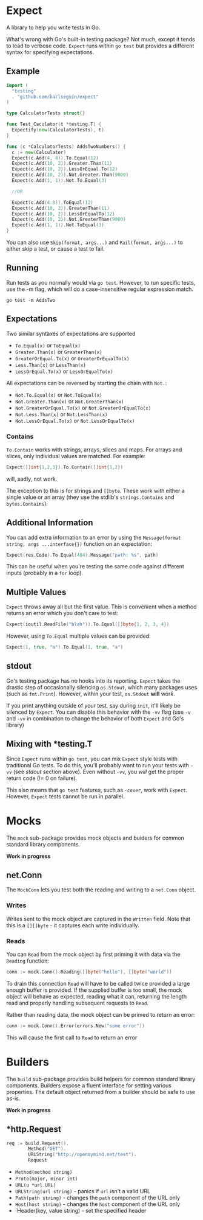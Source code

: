 # Expect

A library to help you write tests in Go.

What's wrong with Go's built-in testing package? Not much, except it tends to lead to verbose code. `Expect` runs within `go test` but provides a different syntax for specifying expectations.

## Example

```go
import (
  "testing"
  . "github.com/karlseguin/expect"
)

type CalculatorTests struct{}

func Test_Caculator(t *testing.T) {
  Expectify(new(CalculatorTests), t)
}

func (c *CalculatorTests) AddsTwoNumbers() {
  c := new(Calculator)
  Expect(c.Add(4, 8)).To.Equal(12)
  Expect(c.Add(10, 2)).Greater.Than(11)
  Expect(c.Add(10, 2)).LessOrEqual.To(12)
  Expect(c.Add(10, 2)).Not.Greater.Than(9000)
  Expect(c.Add(1, 1)).Not.To.Equal(3)

  //OR

  Expect(c.Add(4.8)).ToEqual(12)
  Expect(c.Add(10, 2)).GreaterThan(11)
  Expect(c.Add(10, 2)).LessOrEqualTo(12)
  Expect(c.Add(10, 2)).Not.GreaterThan(9000)
  Expect(c.Add(1, 1)).Not.ToEqual(3)
}
```

You can also use `Skip(format, args...)` and `Fail(format, args...)` to either skip a test, or cause a test to fail.

## Running

Run tests as you normally would via `go test`. However, to run specific tests, use the -m flag, which will do a case-insensitive regular expression match.

    go test -m AddsTwo

## Expectations

Two similar syntaxes of expectations are supported

* `To.Equal(x)` or `ToEqual(x)`
* `Greater.Than(x)` or `GreaterThan(x)`
* `GreaterOrEqual.To(x)` or `GreaterOrEqualTo(x)`
* `Less.Than(x)` or `LessThan(x)`
* `LessOrEqual.To(x)` or `LessOrEqualTo(x)`

All expectations can be reversed by starting the chain with `Not.`:

* `Not.To.Equal(x)` or `Not.ToEqual(x)`
* `Not.Greater.Than(x)` or `Not.GreaterThan(x)`
* `Not.GreaterOrEqual.To(x)` or `Not.GreaterOrEqualTo(x)`
* `Not.Less.Than(x)` or `Not.LessThan(x)`
* `Not.LessOrEqual.To(x)` or `Not.LessOrEqualTo(x)`

### Contains

`To.Contain` works with strings, arrays, slices and maps. For arrays and slices, only individual values are matched. For example:

```go
Expect([]int{1,2,3}).To.Contain([]int{1,2})
```

will, sadly, not work.

The exception to this is for strings and `[]byte`. These work with either a single value or an array (they use the stdlib's `strings.Contains` and `bytes.Contains`).

## Additional Information

You can add extra information to an error by using the `Message(format string, args ...interface{})` function on an expectation:

```go
Expect(res.Code).To.Equal(404).Message("path: %s", path)
```

This can be useful when you're testing the same code against different inputs (probably in a `for` loop).

## Multiple Values

`Expect` throws away all but the first value. This is convenient when a method returns an error which you don't care to test:

```go
Expect(ioutil.ReadFile("blah")).To.Equal([]byte{1, 2, 3, 4})
```

However, using `To.Equal` multiple values can be provided:

```go
Expect(1, true, "a").To.Equal(1, true, "a")
```

## stdout

Go's testing package has no hooks into its reporting. `Expect` takes the drastic step of occasionally silencing `os.Stdout`, which many packages uses (such as `fmt.Print`). However, within your test, `os.Stdout` **will** work.

If you print anything outside of your test, say during `init`, it'll likely be silenced by `Expect`. You can disable this behavior with the `-vv` flag (use `-v` and `-vv` in combination to change the behavior of both `Expect` and Go's library)

## Mixing with *testing.T

Since `Expect` runs within `go test`, you can mix `Expect` style tests with traditional Go tests. To do this, you'll probably want to run your tests with `-vv` (see *stdout* section above). Even without `-vv`, you *will* get the proper return code (!= 0 on failure).

This also means that `go test` features, such as `-cover`, work with `Expect`. However, `Expect` tests cannot be run in parallel.

# Mocks

The `mock` sub-package provides mock objects and buiders for common standard library components.

**Work in progress**

## net.Conn

The `MockConn` lets you test both the reading and writing to a `net.Conn` object.

### Writes
Writes sent to the mock object are captured in the `Written` field. Note that this is a `[][]byte` - it captures each write individually.

### Reads
You can `Read` from the mock object by first priming it with data via the `Reading` function:

```go
conn := mock.Conn().Reading([]byte("hello"), []byte("world"))
```

To drain this connection `Read` will have to be called twice provided a large enough buffer is provided. If the supplied buffer is too small, the mock object will behave as expected, reading what it can, returning the length read and properly handling subsequent requests to `Read`.

Rather than reading data, the mock object can be primed to return an error:

```go
conn := mock.Conn().Error(errors.New("some error"))
```

This will cause the first call to `Read` to return an error

# Builders

The `build` sub-package provides build helpers for common standard library components. Builders expose a fluent interface for setting various properties. The default object returned from a builder should be safe to use as-is.

**Work in progress**

## *http.Request

```go
req := build.Request().
        Method("GET").
        URLString("http://openmymind.net/test").
        Request
```

* `Method(method string)`
* `Proto(major, minor int)`
* `URL(u *url.URL)`
* `URLString(url string)` - panics if `url` isn't a valid URL
* `Path(path string)` - changes the `path` component of the URL only
* `Host(host string)` - changes the `host` component of the URL only
* `Header(key, value string) - set the specified header
